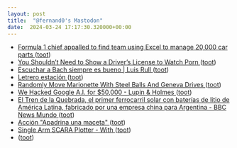 ```yaml
---
layout: post
title:  "@fernand0's Mastodon"
date:  2024-03-24 17:17:30.320000+00:00
---
```

*  [Formula 1 chief appalled to find team using Excel to manage 20,000 car parts ](https://arstechnica.com/cars/2024/03/formula-1-chief-appalled-to-find-team-using-excel-to-manage-20000-car-parts) ([toot](https://mastodon.social/@fernand0/112151799418101418))
*  [You Shouldn’t Need to Show a Driver’s License to Watch Porn ](https://slate.com/technology/2024/03/texas-porn-pornhub-first-amendment-drivers-license.htm) ([toot](https://mastodon.social/@fernand0/112151525387453956))
*  [Escuchar a Bach siempre es bueno \| Luis Rull ](https://luisrull.es/2024/03/escuchar-a-bach-siempre-es-bueno) ([toot](https://mastodon.social/@fernand0/112151339833904151))
*  [Letrero estación ](https://www.flickr.com/photos/fernand0/53600901652) ([toot](https://mastodon.social/@fernand0/112151309636994572))
*  [Randomly Move Marionette With Steel Balls And Geneva Drives ](https://hackaday.com/2024/03/12/randomly-move-marionette-with-steel-balls-and-geneva-drives) ([toot](https://mastodon.social/@fernand0/112150687990666736))
*  [We Hacked Google A.I. for $50,000 - Lupin & Holmes ](https://www.landh.tech/blog/20240304-google-hack-50000) ([toot](https://mastodon.social/@fernand0/112150504223557914))
*  [El Tren de la Quebrada, el primer ferrocarril solar con baterías de litio de América Latina, fabricado por una empresa china para Argentina - BBC News Mundo ](https://www.bbc.com/mundo/articles/c13dxp5pl0p) ([toot](https://mastodon.social/@fernand0/112150146124679489))
*  [Acción "Apadrina una maceta" ](https://eina.unizar.es/noticia/accion-apadrina-una-macet) ([toot](https://mastodon.social/@fernand0/112149966679768717))
*  [Single Arm SCARA Plotter - With  ](https://www.instructables.com/Single-Arm-SCARA-Plotter-With-HOMING) ([toot](https://mastodon.social/@fernand0/112148239887336428))
*  [ ](https://mastodon.social/users/fernand0/statuses/112147162549954054/activity) ([toot](https://mastodon.social/users/fernand0/statuses/112147162549954054/activity))
